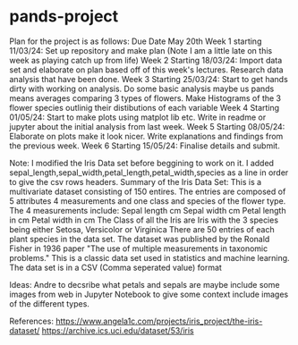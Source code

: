 # pands-project
Plan for the project is as follows:
Due Date May 20th
Week 1 starting 11/03/24: Set up repository and make plan (Note I am a little late on this week as playing catch up from life)
Week 2 Starting 18/03/24: Import data set and elaborate on plan based off of this week's lectures. Research data analysis that have been done.
Week 3 Starting 25/03/24: Start to get hands dirty with working on analysis. Do some basic analysis maybe us pands means averages comparing 3 types of flowers. Make Histograms of the 3 flower species outlinig their distibutions of each variable
Week 4 Starting 01/05/24: Start to make plots using matplot lib etc. Write in readme or jupyter about the initial analysis from last week.
Week 5 Starting 08/05/24: Elaborate on plots make it look nicer. Write explanations and findings from the previous week. 
Week 6 Starting 15/05/24: Finalise details and submit.


Note: I modified the Iris Data set before beggining to work on it. I added sepal_length,sepal_width,petal_length,petal_width,species as a line in order to give the csv rows headers.
Summary of the Iris Data Set:
This is a multivariate dataset consisting of 150 entires. The entries are composed of 5 attributes 4 measurements and one class and species of the flower type.
The 4 measurements include:
Sepal length cm
Sepal width cm 
Petal length in cm 
Petal width in cm
The Class of all the Iris are Iris with the 3 species being either Setosa, Versicolor or Virginica
There are 50 entries of each plant species in the data set.
The dataset was published by the Ronald Fisher in 1936 paper "The use of multiple measurements in taxonomic problems."
This is a classic data set used in statistics and machine learning.
The data set is in a CSV (Comma seperated value) format

Ideas: Andre to decsribe what petals and sepals are maybe include some images from web in Jupyter Notebook to give some context include images of the different types. 



References: 
https://www.angela1c.com/projects/iris_project/the-iris-dataset/
https://archive.ics.uci.edu/dataset/53/iris